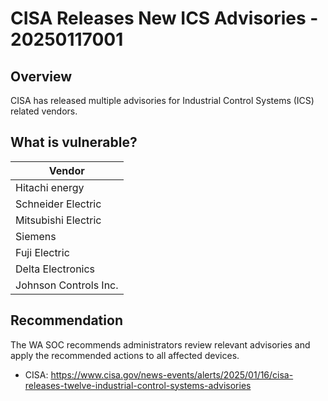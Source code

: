 # CISA Releases New ICS Advisories - 20250117001

## Overview

CISA has released multiple advisories for Industrial Control Systems (ICS) related vendors.

## What is vulnerable?

| Vendor                                     |
| ------------------------------------------ |
| Hitachi energy                             |
| Schneider Electric                         |
| Mitsubishi Electric |
| Siemens |
| Fuji Electric |
| Delta Electronics |
| Johnson Controls Inc. |

## Recommendation

The WA SOC recommends administrators review relevant advisories and apply the recommended actions to all affected devices.

- CISA: <https://www.cisa.gov/news-events/alerts/2025/01/16/cisa-releases-twelve-industrial-control-systems-advisories>
